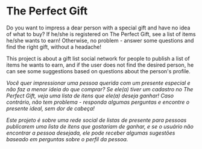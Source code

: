 # The Perfect Gift

Do you want to impress a dear person with a special gift and have no idea of what to buy? If he/she is registered on The Perfect Gift, see a list of items he/she wants to earn! Otherwise, no problem - answer some questions and find the right gift, without a headache!

This project is about a gift list social network for people to publish a list of items he wants to earn, and if the user does not find the desired person, he can see some suggestions based on questions about the person's profile.

*Você quer impressionar uma pessoa querida com um presente especial e não faz a menor ideia do que comprar? Se ele(a) tiver um cadastro no The Perfect Gift, veja uma lista de itens que ele(a) deseja ganhar! Caso contrário, não tem problema - responda algumas perguntas e encontre o presente ideal, sem dor de cabeça!*

*Este projeto é sobre uma rede social de listas de presente para pessoas publicarem uma lista de itens que gostariam de ganhar, e se o usuário não encontrar a pessoa desejada, ele pode receber algumas sugestões baseado em perguntas sobre o perfil da pessoa.*
